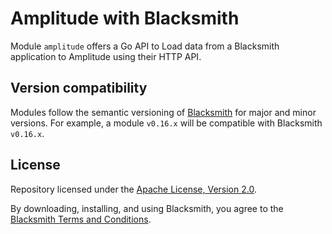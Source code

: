 # Amplitude with Blacksmith

Module `amplitude` offers a Go API to Load data from a Blacksmith application to
Amplitude using their HTTP API.

## Version compatibility

Modules follow the semantic versioning of [Blacksmith](https://github.com/nunchistudio/blacksmith)
for major and minor versions. For example, a module `v0.16.x` will be compatible
with Blacksmith `v0.16.x`.

## License

Repository licensed under the [Apache License, Version 2.0](./LICENSE).

By downloading, installing, and using Blacksmith, you agree to the
[Blacksmith Terms and Conditions](https://nunchi.studio/legal/terms).
